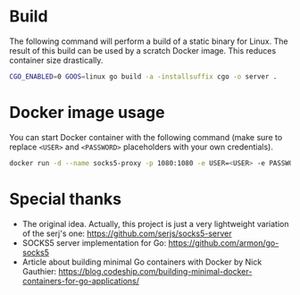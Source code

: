 # Build
The following command will perform a build of a static binary for Linux.
The result of this build can be used by a scratch Docker image. This reduces container size drastically.

```bash
CGO_ENABLED=0 GOOS=linux go build -a -installsuffix cgo -o server .
```

# Docker image usage

You can start Docker container with the following command (make sure to replace `<USER>` and `<PASSWORD>` placeholders with your own credentials).

```bash
docker run -d --name socks5-proxy -p 1080:1080 -e USER=<USER> -e PASSWORD=<PASSWORD> ocassio/go-socks5-proxy
```

# Special thanks

- The original idea. Actually, this project is just a very lightweight variation of the serj's one:
   https://github.com/serjs/socks5-server
- SOCKS5 server implementation for Go:
   https://github.com/armon/go-socks5
- Article about building minimal Go containers with Docker by Nick Gauthier:
   https://blog.codeship.com/building-minimal-docker-containers-for-go-applications/
